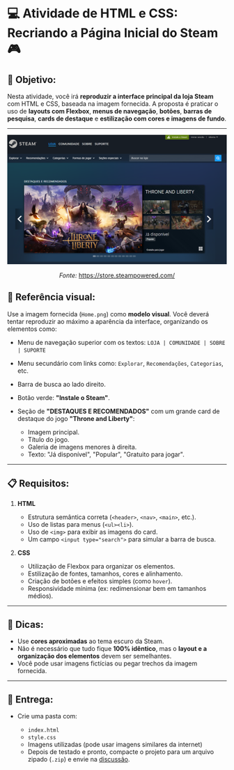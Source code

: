 # 💻 Atividade de HTML e CSS: Recriando a Página Inicial do Steam 🎮

## 🎯 Objetivo:

Nesta atividade, você irá **reproduzir a interface principal da loja Steam** com HTML e CSS, baseada na imagem fornecida. A proposta é praticar o uso de **layouts com Flexbox**, **menus de navegação**, **botões**, **barras de pesquisa**, **cards de destaque** e **estilização com cores e imagens de fundo**.

---

![Home Page Steam](https://github.com/dhDSouza/programacao_web_adolescencetes/blob/main/Home.png)
<div align="center">
  <p style="text-align: center;"><em>Fonte:</em> <a href="https://store.steampowered.com/" target="_blank">https://store.steampowered.com/</a></p>
</div>

## 📸 Referência visual:

Use a imagem fornecida (`Home.png`) como **modelo visual**. Você deverá tentar reproduzir ao máximo a aparência da interface, organizando os elementos como:

* Menu de navegação superior com os textos:
  `LOJA | COMUNIDADE | SOBRE | SUPORTE`
* Menu secundário com links como:
  `Explorar`, `Recomendações`, `Categorias`, etc.
* Barra de busca ao lado direito.
* Botão verde: **"Instale o Steam"**.
* Seção de **"DESTAQUES E RECOMENDADOS"** com um grande card de destaque do jogo **"Throne and Liberty"**:

  * Imagem principal.
  * Título do jogo.
  * Galeria de imagens menores à direita.
  * Texto: "Já disponível", "Popular", "Gratuito para jogar".

---

## 📋 Requisitos:

1. **HTML**

   * Estrutura semântica correta (`<header>`, `<nav>`, `<main>`, etc.).
   * Uso de listas para menus (`<ul><li>`).
   * Uso de `<img>` para exibir as imagens do card.
   * Um campo `<input type="search">` para simular a barra de busca.

2. **CSS**

   * Utilização de Flexbox para organizar os elementos.
   * Estilização de fontes, tamanhos, cores e alinhamento.
   * Criação de botões e efeitos simples (como `hover`).
   * Responsividade mínima (ex: redimensionar bem em tamanhos médios).

---

## 🧠 Dicas:

* Use **cores aproximadas** ao tema escuro da Steam.
* Não é necessário que tudo fique **100% idêntico**, mas o **layout e a organização dos elementos** devem ser semelhantes.
* Você pode usar imagens fictícias ou pegar trechos da imagem fornecida.

---

## 📁 Entrega:

* Crie uma pasta com:

  * `index.html`
  * `style.css`
  * Imagens utilizadas (pode usar imagens similares da internet)
  * Depois de testado e pronto, compacte o projeto para um arquivo zipado (`.zip`) e envie na [discussão](https://github.com/dhDSouza/programacao_web_adolescencetes/discussions/1).
